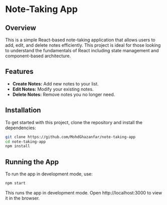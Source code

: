 # Note-Taking App

## Overview
This is a simple React-based note-taking application that allows users to add, edit, and delete notes efficiently. This project is ideal for those looking to understand the fundamentals of React including state management and component-based architecture.

## Features
- **Create Notes:** Add new notes to your list.
- **Edit Notes:** Modify your existing notes.
- **Delete Notes:** Remove notes you no longer need.

## Installation
To get started with this project, clone the repository and install the dependencies:
```bash
git clone https://github.com/MohdGhazanfar/note-taking-app
cd note-taking-app
npm install
```
## Running the App
To run the app in development mode, use:
```bash
npm start
```
This runs the app in development mode. Open http://localhost:3000 to view it in the browser.


